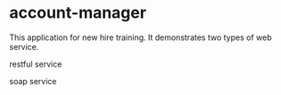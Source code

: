 account-manager
===============
This application for new hire training.
It demonstrates two types of web service.

restful service

soap service

